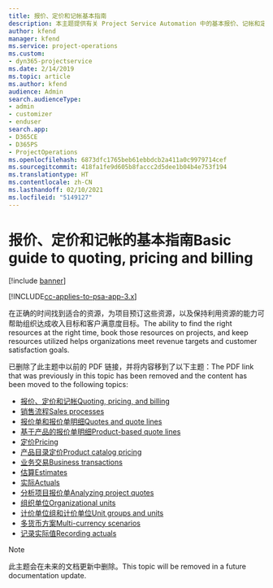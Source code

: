 ```yaml
---
title: 报价、定价和记帐基本指南
description: 本主题提供有关 Project Service Automation 中的基本报价、记帐和定价的信息的链接。
author: kfend
manager: kfend
ms.service: project-operations
ms.custom:
- dyn365-projectservice
ms.date: 2/14/2019
ms.topic: article
ms.author: kfend
audience: Admin
search.audienceType:
- admin
- customizer
- enduser
search.app:
- D365CE
- D365PS
- ProjectOperations
ms.openlocfilehash: 6873dfc1765beb61ebbdcb2a411a0c9979714cef
ms.sourcegitcommit: 418fa1fe9d605b8faccc2d5dee1b04b4e753f194
ms.translationtype: HT
ms.contentlocale: zh-CN
ms.lasthandoff: 02/10/2021
ms.locfileid: "5149127"
---
```

# <a name="basic-guide-to-quoting-pricing-and-billing"></a><span data-ttu-id="0c8a8-103">报价、定价和记帐的基本指南</span><span class="sxs-lookup"><span data-stu-id="0c8a8-103">Basic guide to quoting, pricing and billing</span></span>

[!include [banner](../../includes/psa-now-project-operations.md)]

[!INCLUDE[cc-applies-to-psa-app-3.x](../../includes/cc-applies-to-psa-app-3x.md)]

<span data-ttu-id="0c8a8-104">在正确的时间找到适合的资源，为项目预订这些资源，以及保持利用资源的能力可帮助组织达成收入目标和客户满意度目标。</span><span class="sxs-lookup"><span data-stu-id="0c8a8-104">The ability to find the right resources at the right time, book those resources on projects, and keep resources utilized helps organizations meet revenue targets and customer satisfaction goals.</span></span> 

<span data-ttu-id="0c8a8-105">已删除了此主题中以前的 PDF 链接，并将内容移到了以下主题：</span><span class="sxs-lookup"><span data-stu-id="0c8a8-105">The PDF link that was previously in this topic has been removed and the content has been moved to the following topics:</span></span>

- [<span data-ttu-id="0c8a8-106">报价、定价和记帐</span><span class="sxs-lookup"><span data-stu-id="0c8a8-106">Quoting, pricing, and billing</span></span>](../quote-bill-price.md)
- [<span data-ttu-id="0c8a8-107">销售流程</span><span class="sxs-lookup"><span data-stu-id="0c8a8-107">Sales processes</span></span>](../basic-sales-process.md)
- [<span data-ttu-id="0c8a8-108">报价单和报价单明细</span><span class="sxs-lookup"><span data-stu-id="0c8a8-108">Quotes and quote lines</span></span>](../basic-quote-lines.md)
- [<span data-ttu-id="0c8a8-109">基于产品的报价单明细</span><span class="sxs-lookup"><span data-stu-id="0c8a8-109">Product-based quote lines</span></span>](../product-based-quote-lines.md)
- [<span data-ttu-id="0c8a8-110">定价</span><span class="sxs-lookup"><span data-stu-id="0c8a8-110">Pricing</span></span>](../basic-pricing.md)
- [<span data-ttu-id="0c8a8-111">产品目录定价</span><span class="sxs-lookup"><span data-stu-id="0c8a8-111">Product catalog pricing</span></span>](../product-catalog-pricing.md)
- [<span data-ttu-id="0c8a8-112">业务交易</span><span class="sxs-lookup"><span data-stu-id="0c8a8-112">Business transactions</span></span>](../basic-business-transactions.md)
- [<span data-ttu-id="0c8a8-113">估算</span><span class="sxs-lookup"><span data-stu-id="0c8a8-113">Estimates</span></span>](../estimates.md)
- [<span data-ttu-id="0c8a8-114">实际</span><span class="sxs-lookup"><span data-stu-id="0c8a8-114">Actuals</span></span>](../actuals.md)
- [<span data-ttu-id="0c8a8-115">分析项目报价单</span><span class="sxs-lookup"><span data-stu-id="0c8a8-115">Analyzing project quotes</span></span>](../basic-analyzing-quotes.md)
- [<span data-ttu-id="0c8a8-116">组织单位</span><span class="sxs-lookup"><span data-stu-id="0c8a8-116">Organizational units</span></span>](../advanced-organizational.md)
- [<span data-ttu-id="0c8a8-117">计价单位组和计价单位</span><span class="sxs-lookup"><span data-stu-id="0c8a8-117">Unit groups and units</span></span>](../advanced-units.md)
- [<span data-ttu-id="0c8a8-118">多货币方案</span><span class="sxs-lookup"><span data-stu-id="0c8a8-118">Multi-currency scenarios</span></span>](../advanced-currency.md)
- [<span data-ttu-id="0c8a8-119">记录实际值</span><span class="sxs-lookup"><span data-stu-id="0c8a8-119">Recording actuals</span></span>](../advanced-actuals.md)

> [!NOTE]
> <span data-ttu-id="0c8a8-120">此主题会在未来的文档更新中删除。</span><span class="sxs-lookup"><span data-stu-id="0c8a8-120">This topic will be removed in a future documentation update.</span></span> 
